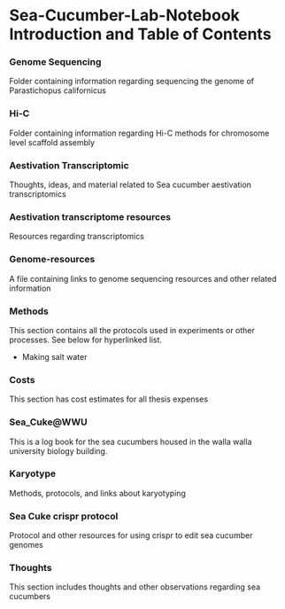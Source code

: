 # Sea-Cucumber-Lab-Notebook Introduction and Table of Contents

### Genome Sequencing
Folder containing information regarding sequencing the genome of Parastichopus californicus

### Hi-C
Folder containing information regarding Hi-C methods for chromosome level scaffold assembly

### Aestivation Transcriptomic

Thoughts, ideas, and material related to Sea cucumber aestivation transcriptomics

### Aestivation transcriptome resources

Resources regarding transcriptomics

### Genome-resources
A file containing links to genome sequencing resources and other related information

### Methods

This section contains all the protocols used in experiments or other processes. See below for hyperlinked list. 

* Making salt water

### Costs

This section has cost estimates for all thesis expenses

### Sea_Cuke@WWU

This is a log book for the sea cucumbers housed in the walla walla university biology building.

### Karyotype
Methods, protocols, and links about karyotyping

### Sea Cuke crispr protocol

Protocol and other resources for using crispr to edit sea cucumber genomes

### Thoughts

This section includes thoughts and other observations regarding sea cucumbers 

